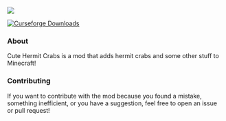 ![](https://i.imgur.com/LB6JOmJ.png)

<a href="https://www.curseforge.com/minecraft/mc-mods/cute-hermit-crabs-fabric">
  <img src="https://cf.way2muchnoise.eu/full_414504_downloads.svg" alt="Curseforge Downloads">
</a>

### About
Cute Hermit Crabs is a mod that adds hermit crabs and some other stuff to Minecraft!

### Contributing
If you want to contribute with the mod because you found a mistake, something inefficient, or you have a suggestion, feel free to open an issue or pull request!
